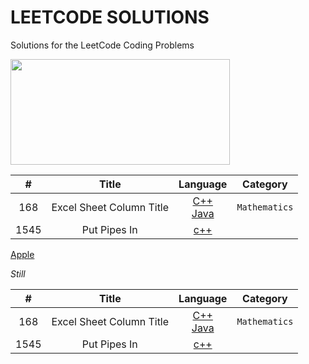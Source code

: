 # LEETCODE SOLUTIONS
Solutions for the LeetCode Coding Problems

<img src="https://miro.medium.com/max/828/1*SaeiqEJxjJ1-2XNXgEtiLw.png" width="351" height="169"/>
<style>
table {
    width:100%;
}
</style>

 
|   #   |  Title     |  Language     |  Category    |
| :---: | :------------------------------------------------: | :---: |:---:  |
|  168 | Excel Sheet Column Title   |  [C++](https://github.com/fatihcinar1/leetcode-solutions/blob/master/Solutions/168.%20Excel%20Sheet%20Column%20Title/second.c) <br/>  [Java](http:apple.com)  |`Mathematics`|
| 1545| Put Pipes In |  [c++](http:apple.com)| | |


 [Apple](http:apple.com)

*Still*


|   #   |  Title     |  Language     |  Category    |
| :---: | :------------------------------------------------: | :----------------: |:----------------:  |
|  168 | Excel Sheet Column Title   |  [C++](https://github.com/fatihcinar1/leetcode-solutions/blob/master/Solutions/168.%20Excel%20Sheet%20Column%20Title/second.c) <br/>  [Java](http:apple.com)  |`Mathematics`|
| 1545| Put Pipes In |  [c++](http:apple.com)| | |
